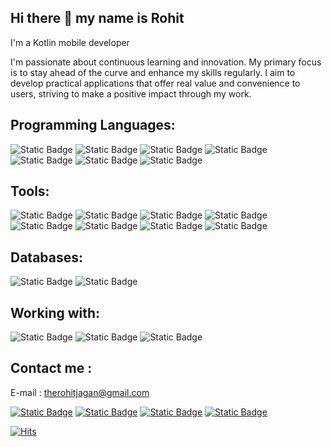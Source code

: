 ## Hi there 👋 my name is Rohit

<!--
**therohitjagan/therohitjagan** is a ✨ _special_ ✨ repository because its `README.md` (this file) appears on your GitHub profile.

Here are some ideas to get you started:

- 🔭 I’m currently working on ...
- 🌱 I’m currently learning ...
- 👯 I’m looking to collaborate on ...
- 🤔 I’m looking for help with ...
- 💬 Ask me about ...
- 📫 How to reach me: ...
- 😄 Pronouns: ...
- ⚡ Fun fact: ...
-->
I'm a Kotlin mobile developer


I'm passionate about continuous learning and innovation. My primary focus is to stay ahead of the curve and enhance my skills regularly. I aim to develop practical applications that offer real value and convenience to users, striving to make a positive impact through my work.

## Programming Languages: 
![Static Badge](https://img.shields.io/badge/Java-red?style=for-the-badge&logo=java&logoColor=black)
![Static Badge](https://img.shields.io/badge/Python-3776AB?style=for-the-badge&logoColor=black)
![Static Badge](https://img.shields.io/badge/Kotlin-7F52FF?style=for-the-badge&logoColor=black)
![Static Badge](https://img.shields.io/badge/C%2B%2B-00599C?style=for-the-badge&logoColor=white)
![Static Badge](https://img.shields.io/badge/HTML-E34F26?style=for-the-badge&logoColor=white)
![Static Badge](https://img.shields.io/badge/CSS-1572B6?style=for-the-badge&logoColor=white)
![Static Badge](https://img.shields.io/badge/JavaScript-F7DF1E?style=for-the-badge&logoColor=black&labelColor=white)



## Tools: 
![Static Badge](https://img.shields.io/badge/Heroku-430098?style=for-the-badge&logo=heroku)
 ![Static Badge](https://img.shields.io/badge/AWS-232F3E?style=for-the-badge&logo=amazonwebservices)
 ![Static Badge](https://img.shields.io/badge/Google_Cloud-4285F4?style=for-the-badge&logo=googlecloud&logoColor=white)
![Static Badge](https://img.shields.io/badge/Git-F05032?style=for-the-badge&logo=git&logoColor=white)
![Static Badge](https://img.shields.io/badge/Digital_Ocean-0080FF?style=for-the-badge&logo=digitalocean&logoColor=white)
![Static Badge](https://img.shields.io/badge/Cloudflare-F38020?style=for-the-badge&logo=cloudflare&logoColor=white)
![Static Badge](https://img.shields.io/badge/figma-F24E1E?style=for-the-badge&logo=figma&logoColor=white)
![Static Badge](https://img.shields.io/badge/Google_Play_Console-414141?style=for-the-badge&logo=googleplay&logoColor=white)


## Databases: 
![Static Badge](https://img.shields.io/badge/Firebase-DD2C00?style=for-the-badge&logo=firebase&logoColor=white) ![Static Badge](https://img.shields.io/badge/MySQL-4479A1?style=for-the-badge&logo=mysql&logoColor=white)

## Working with: 
![Static Badge](https://img.shields.io/badge/Android_Studio-50c878?style=for-the-badge&logo=android&logoColor=white)
![Static Badge](https://img.shields.io/badge/Unity-black?style=for-the-badge&logo=unity&logoColor=white) ![Static Badge](https://img.shields.io/badge/Adobe_XD-FF61F6?style=for-the-badge&logo=adobexd&logoColor=white)

## Contact me :

E-mail : therohitjagan@gmail.com

<a href="https://in.linkedin.com/in/therohitjagan"><img alt="Static Badge" src="https://img.shields.io/badge/LinkedIn-0A66C2?style=for-the-badge&logo=linkedin&logoColor=white"></a>
<a href="https://x.com/therohitjagan"><img alt="Static Badge" src="https://img.shields.io/badge/-000000?style=for-the-badge&logo=x&logoColor=white"></a>
<a href="https://telegram.me/therohitjagan"><img alt="Static Badge" src="https://img.shields.io/badge/Telegram-26A5E4?style=for-the-badge&logo=telegram&logoColor=white"></a> <a href="https://instagram.com/therohitjagan"><img alt="Static Badge" src="https://img.shields.io/badge/Instagram-E4405F?style=for-the-badge&logo=instagram&logoColor=white&link=https%3A%2F%2Finstagram.com%2Ftherohitjagan"></a>


[![Hits](https://hits.sh/github.com/therohitjagan/therohitjagan.svg?style=for-the-badge&label=Profile%20View&color=e05d44)](https://hits.sh/github.com/therohitjagan/therohitjagan/)
